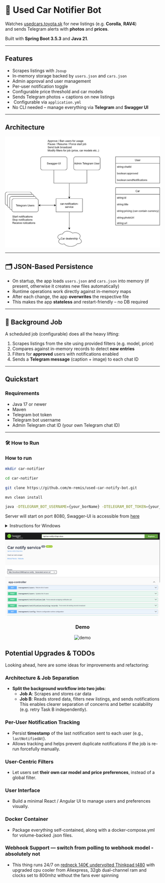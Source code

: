 # 🚗 Used Car Notifier Bot

Watches [usedcars.toyota.sk](https://usedcars.toyota.sk) for new listings (e.g. **Corolla**, **RAV4**)  
and sends Telegram alerts with **photos** and **prices**.

Built with **Spring Boot 3.5.3** and **Java 21**.

---

## Features

-  Scrapes listings with `Jsoup`
-  In-memory storage backed by `users.json` and `cars.json`
-  Admin approval and user management
-  Per-user notification toggle
-  Configurable price threshold and car models
-  Sends Telegram photos + captions on new listings
- ️ Configurable via `application.yml`
-  No CLI needed – manage everything via **Telegram** and **Swagger UI**

---

## Architecture

![arch](docs/car_notif_diagram.svg)

---

## 🗂 JSON-Based Persistence

- On startup, the app loads `users.json` and `cars.json` into memory (if present, otherwise it creates new files automatically)
- Runtime operations work directly against in-memory maps
- After each change, the app **overwrites** the respective file
- This makes the app **stateless** and restart-friendly – no DB required

---

## 🔁 Background Job

A scheduled job (configurable) does all the heavy lifting:

1. Scrapes listings from the site using provided filters (e.g. model, price)
2. Compares against in-memory records to detect **new entries**
3. Filters for **approved** users with notifications enabled
4. Sends a **Telegram message** (caption + image) to each chat ID

---

## Quickstart

### Requirements

- Java 17 or newer
- Maven
- Telegram bot token
- Telegram bot username
- Admin Telegram chat ID (your own Telegram chat ID)

---

### 🛠 How to Run

### How to run

```bash
mkdir car-notifier
```

```bash
cd car-notifier
```

```bash
git clone https://github.com/m-remis/used-car-notify-bot.git
```

```bash
mvn clean install
```

```bash
java -DTELEGRAM_BOT_USERNAME={your_borName} -DTELEGRAM_BOT_TOKEN={your_bot_token} -DTELEGRAM_ADMIN_CHAT_ID={admin_chat_id} -jar target/car-notify-0.0.1.jar
```

Server will start on port 8080, Swagger-UI is accessible
from [here](http://localhost:8080/api/car-notify/swagger-ui/index.html)

<details>
  <summary>Instructions for Windows</summary>
    If you use Windows, you are dead to me, these steps are universal and you should have known
</details>

![swagger](docs/swagger.png)

<h3 align="center">Demo</h3>

<p align="center">
  <img src="docs/demo.gif" alt="demo">
</p>

##  Potential Upgrades & TODOs

Looking ahead, here are some ideas for improvements and refactoring:

### Architecture & Job Separation
- **Split the background workflow into two jobs**:
    - **Job A**: Scrapes and stores car data
    - **Job B**: Reads stored data, filters new listings, and sends notifications  
      This enables clearer separation of concerns and better scalability (e.g. retry Task B independently).

### Per-User Notification Tracking
- Persist **timestamp** of the last notification sent to each user (e.g., `lastNotifiedAt`).
- Allows tracking and helps prevent duplicate notifications if the job is re-run forcefully manually.

### User-Centric Filters
- Let users set **their own car model and price preferences**, instead of a global filter.

### User Interface
- Build a minimal React / Angular UI to manage users and preferences visually.

### Docker Container
- Package everything self-contained, along with a docker-compose.yml for volume-backed .json files.

### Webhook Support — switch from polling to webhook model - absolutely not
- This thing runs 24/7 on [redneck 140€ undervolted Thinkpad t480](docs/chonk_pad.png) with upgraded cpu cooler from Aliexpress, 32gb dual-channel ram and clocks set to 800mhz without the fans ever spinning

